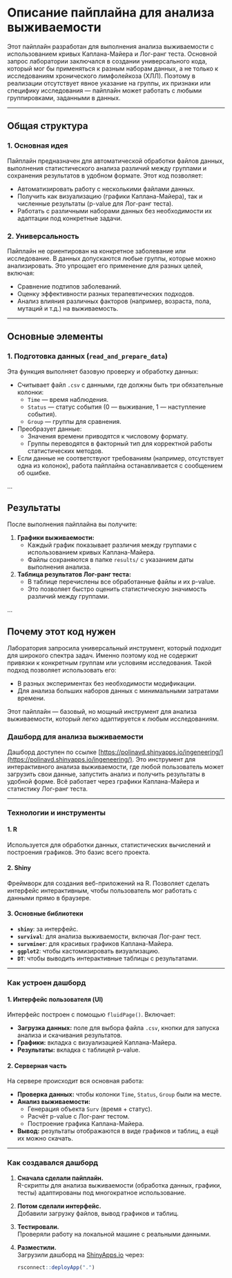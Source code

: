 # Описание пайплайна для анализа выживаемости

Этот пайплайн разработан для выполнения анализа выживаемости с использованием кривых Каплана-Майера и Лог-ранг теста. Основной запрос лаборатории заключался в создании универсального кода, который мог бы применяться к разным наборам данных, а не только к исследованиям хронического лимфолейкоза (ХЛЛ). Поэтому в реализации отсутствует явное указание на группы, их признаки или специфику исследования — пайплайн может работать с любыми группировками, заданными в данных.

---

## Общая структура

### **1. Основная идея**
Пайплайн предназначен для автоматической обработки файлов данных, выполнения статистического анализа различий между группами и сохранения результатов в удобном формате. Этот код позволяет:
- Автоматизировать работу с несколькими файлами данных.
- Получить как визуализацию (графики Каплана-Майера), так и численные результаты (p-value для Лог-ранг теста).
- Работать с различными наборами данных без необходимости их адаптации под конкретные задачи.

### **2. Универсальность**
Пайплайн не ориентирован на конкретное заболевание или исследование. В данных допускаются любые группы, которые можно анализировать. Это упрощает его применение для разных целей, включая:
- Сравнение подтипов заболеваний.
- Оценку эффективности разных терапевтических подходов.
- Анализ влияния различных факторов (например, возраста, пола, мутаций и т.д.) на выживаемость.

---

## Основные элементы

### **1. Подготовка данных (`read_and_prepare_data`)**
Эта функция выполняет базовую проверку и обработку данных:
- Считывает файл `.csv` с данными, где должны быть три обязательные колонки:
  - `Time` — время наблюдения.
  - `Status` — статус события (0 — выживание, 1 — наступление события).
  - `Group` — группы для сравнения.
- Преобразует данные:
  - Значения времени приводятся к числовому формату.
  - Группы переводятся в факторный тип для корректной работы статистических методов.
- Если данные не соответствуют требованиям (например, отсутствует одна из колонок), работа пайплайна останавливается с сообщением об ошибке.

...

## Результаты

После выполнения пайплайна вы получите:
1. **Графики выживаемости:**
   - Каждый график показывает различия между группами с использованием кривых Каплана-Майера.
   - Файлы сохраняются в папке `results/` с указанием даты выполнения анализа.
2. **Таблица результатов Лог-ранг теста:**
   - В таблице перечислены все обработанные файлы и их p-value.
   - Это позволяет быстро оценить статистическую значимость различий между группами.

...

## Почему этот код нужен
Лаборатория запросила универсальный инструмент, который подходит для широкого спектра задач. Именно поэтому код не содержит привязки к конкретным группам или условиям исследования. Такой подход позволяет использовать его:
- В разных экспериментах без необходимости модификации.
- Для анализа больших наборов данных с минимальными затратами времени.

Этот пайплайн — базовый, но мощный инструмент для анализа выживаемости, который легко адаптируется к любым исследованиям.

### Дашборд для анализа выживаемости

Дашборд доступен по ссылке [https://polinavd.shinyapps.io/ingeneering/](https://polinavd.shinyapps.io/ingeneering/). Это инструмент для интерактивного анализа выживаемости, где любой пользователь может загрузить свои данные, запустить анализ и получить результаты в удобной форме. Всё работает через графики Каплана-Майера и статистику Лог-ранг теста.

---

### Технологии и инструменты

#### **1. R**
Используется для обработки данных, статистических вычислений и построения графиков. Это базис всего проекта.

#### **2. Shiny**
Фреймворк для создания веб-приложений на R. Позволяет сделать интерфейс интерактивным, чтобы пользователь мог работать с данными прямо в браузере.

#### **3. Основные библиотеки**
- **`shiny`**: за интерфейс.
- **`survival`**: для анализа выживаемости, включая Лог-ранг тест.
- **`survminer`**: для красивых графиков Каплана-Майера.
- **`ggplot2`**: чтобы кастомизировать визуализацию.
- **`DT`**: чтобы выводить интерактивные таблицы с результатами.

---

### Как устроен дашборд

#### **1. Интерфейс пользователя (UI)**
Интерфейс построен с помощью `fluidPage()`. Включает:
- **Загрузка данных:** поле для выбора файла `.csv`, кнопки для запуска анализа и скачивания результатов.
- **Графики:** вкладка с визуализацией Каплана-Майера.
- **Результаты:** вкладка с таблицей p-value.

#### **2. Серверная часть**
На сервере происходит вся основная работа:
- **Проверка данных:** чтобы колонки `Time`, `Status`, `Group` были на месте.
- **Анализ выживаемости:** 
  - Генерация объекта `Surv` (время + статус).
  - Расчёт p-value с Лог-ранг тестом.
  - Построение графика Каплана-Майера.
- **Вывод:** результаты отображаются в виде графиков и таблиц, а ещё их можно скачать.

---

### Как создавался дашборд

1. **Сначала сделали пайплайн.**  
R-скрипты для анализа выживаемости (обработка данных, графики, тесты) адаптированы под многократное использование.

2. **Потом сделали интерфейс.**  
Добавили загрузку файлов, вывод графиков и таблиц.

3. **Тестировали.**  
Проверяли работу на локальной машине с реальными данными.

4. **Разместили.**  
Загрузили дашборд на [ShinyApps.io](https://www.shinyapps.io/) через:
   ```r
   rsconnect::deployApp(".")

